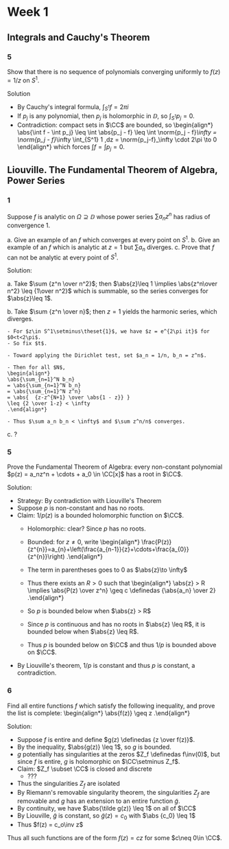 # Week 1
## Integrals and Cauchy's Theorem


### 5

Show that there is no sequence of polynomials converging uniformly to $f(z) = 1/z$ on $S^1$.

Solution

- By Cauchy's integral formula, $\int_{S^1} f = 2\pi i$
- If $p_j$ is any polynomial, then $p_j$ is holomorphic in $\DD$, so $\int_{S^1} p_j = 0$.
- Contradiction: compact sets in $\CC$ are bounded, so 
  \begin{align*}
  \abs{\int f - \int p_j} \leq \int \abs{p_j - f} \leq \int \norm{p_j - f}_\infty  = \norm{p_j - f}_\infty \int_{S^1} 1 \,dz = \norm{p_j-f}_\infty \cdot 2\pi \to 0
  \end{align*}
  which forces $\int f = \int p_j = 0$.

## Liouville. The Fundamental Theorem of Algebra, Power Series

### 1

Suppose $f$ is analytic on $\Omega \supseteq \DD$ whose power series $\sum a_n z^n$ has radius of convergence 1.

a. Give an example of an $f$ which converges at every point on $S^1$.
b. Give an example of an $f$ which is analytic at $z=1$ but $\sum a_n$ diverges.
c. Prove that $f$ can not be analytic at every point of $S^1$.


Solution:

a. Take $\sum {z^n \over n^2}$; then $\abs{z}\leq 1 \implies \abs{z^n\over n^2} \leq {1\over n^2}$ which is summable, so the series converges for $\abs{z}\leq 1$.

b. Take $\sum {z^n \over n}$; then $z=1$ yields the harmonic series, which diverges.
  
    - For $z\in S^1\setminus\theset{1}$, we have $z = e^{2\pi it}$ for $0<t<2\pi$. 
    - So fix $t$.
    
    - Toward applying the Dirichlet test, set $a_n = 1/n, b_n = z^n$.
    
    - Then for all $N$,
    \begin{align*}
    \abs{\sum_{n=1}^N b_n}
    = \abs{\sum_{n=1}^N b_n}
    = \abs{\sum_{n=1}^N z^n}
    = \abs{  {z-z^{N+1} \over \abs{1 - z}} } 
    \leq {2 \over 1-z} < \infty
    .\end{align*}
    
    - Thus $\sum a_n b_n < \infty$ and $\sum z^n/n$ converges.

c. ?


### 5

Prove the Fundamental Theorem of Algebra: every non-constant polynomial $p(z) = a_nz^n + \cdots + a_0 \in \CC[x]$ has a root in $\CC$.

Solution:

- Strategy: By contradiction with Liouville's Theorem
- Suppose $p$ is non-constant and has no roots.
- Claim: $1/p(z)$ is a bounded holomorphic function on $\CC$.
  - Holomorphic: clear? Since $p$ has no roots.
  - Bounded: for $z\neq 0$, write
    \begin{align*}
    \frac{P(z)}{z^{n}}=a_{n}+\left(\frac{a_{n-1}}{z}+\cdots+\frac{a_{0}}{z^{n}}\right)
    .\end{align*}

  - The term in parentheses goes to 0 as $\abs{z}\to \infty$
  - Thus there exists an $R>0$ such that
    \begin{align*}
    \abs{z} > R \implies \abs{P(z) \over z^n} \geq c \definedas {\abs{a_n} \over 2}
    .\end{align*}

  - So $p$ is bounded below when $\abs{z} > R$
  - Since $p$ is continuous and has no roots in $\abs{z} \leq R$, it is bounded below when $\abs{z} \leq R$.
  - Thus $p$ is bounded below on $\CC$ and thus $1/p$ is bounded above on $\CC$.
- By Liouville's theorem, $1/p$ is constant and thus $p$ is constant, a contradiction.


### 6

Find all entire functions $f$ which satisfy the following inequality, and prove the list is complete:
\begin{align*}
\abs{f(z)} \geq z
.\end{align*}

Solution:

- Suppose $f$ is entire and define $g(z) \definedas {z \over f(z)}$.
- By the inequality, $\abs{g(z)} \leq 1$, so $g$ is bounded.
- $g$ potentially has singularities at the zeros $Z_f \definedas f\inv(0)$, but since $f$ is entire, $g$ is holomorphic on $\CC\setminus Z_f$.
- Claim: $Z_f \subset \CC$ is closed and discrete
  - ???
- Thus the singularities $Z_f$ are isolated
- By Riemann's removable singularity theorem, the singularities $Z_f$ are removable and $g$ has an extension to an entire function $\tilde g$.
- By continuity, we have $\abs{\tilde g(z)} \leq 1$ on all of $\CC$
- By Liouville, $\tilde g$ is constant, so $\tilde g(z) = c_0$ with $\abs {c_0} \leq 1$
- Thus $f(z) = c_o\inv z$

Thus all such functions are of the form $f(z) = cz$ for some $c\neq 0\in \CC$.
